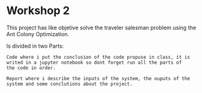 # Workshop 2

This project has like objetive solve the traveler salesman problem using the Ant Colony Optimization.

Is divided in two Parts:

    Code where i put the conclusion of the code propuse in class, it is writed in a jupyter notebook so dont forget run all the parts of         the code in order.
    
    Report where i describe the inputs of the system, the ouputs of the system and some conclutions about the project.
